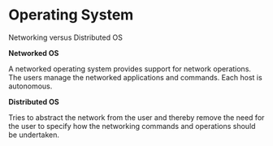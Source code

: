 # Operating System

Networking versus Distributed OS

**Networked OS**

A networked operating system provides support for network operations. The users manage the networked applications and commands. Each host is autonomous.

**Distributed OS**

Tries to abstract the network from the user and thereby remove the need for the user to specify how the networking commands and operations should be undertaken.

